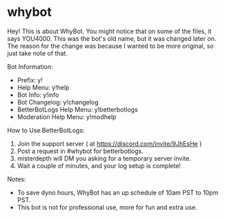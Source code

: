 # whybot
Hey!
This is about WhyBot. You might notice that on some of the files, it says YOU4000. This was the bot's old name, but it was changed later on.
The reason for the change was because I wanted to be more original, so just take note of that.

Bot Information:
- Prefix: y!
- Help Menu: y!help
- Bot Info: y!info
- Bot Changelog: y!changelog
- BetterBotLogs Help Menu: y!betterbotlogs
- Moderation Help Menu: y!modhelp

How to Use BetterBotLogs:
1. Join the support server ( at https://discord.com/invite/9JhEsHe )
2. Post a request in #whybot for betterbotlogs.
3. misterdepth will DM you asking for a temporary server invite. 
4. Wait a couple of minutes, and your log setup is complete!

Notes:
- To save dyno hours, WhyBot has an up schedule of 10am PST to 10pm PST.
- This bot is not for professional use, more for fun and extra use.
